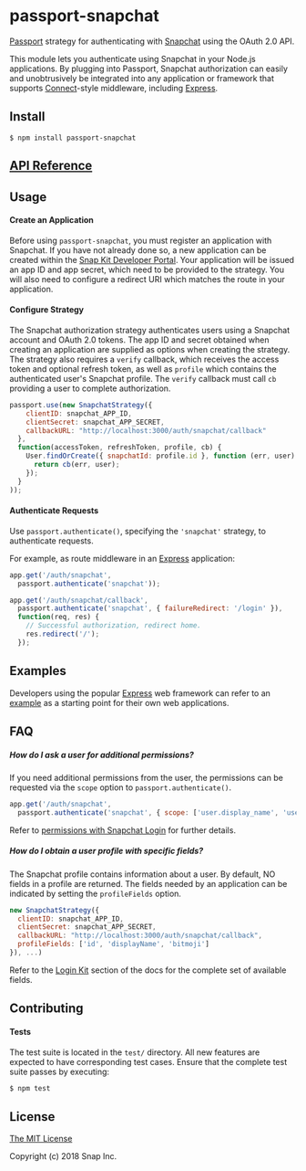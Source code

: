 # passport-snapchat

[Passport](http://passportjs.org/) strategy for authenticating with [Snapchat](http://www.snapchat.com/)
using the OAuth 2.0 API.

This module lets you authenticate using Snapchat in your Node.js applications.
By plugging into Passport, Snapchat authorization can easily and unobtrusively be integrated
into any application or framework that supports
[Connect](http://www.senchalabs.org/connect/)-style middleware, including
[Express](http://expressjs.com/).

## Install

    $ npm install passport-snapchat

## [API Reference](https://snapchat.github.io/passport-snapchat/)

## Usage

#### Create an Application

Before using `passport-snapchat`, you must register an application with
Snapchat.  If you have not already done so, a new application can be created within the
[Snap Kit Developer Portal](https://kit.snapchat.com/portal).  Your application will
be issued an app ID and app secret, which need to be provided to the strategy.
You will also need to configure a redirect URI which matches the route in your
application.

#### Configure Strategy

The Snapchat authorization strategy authenticates users using a Snapchat
account and OAuth 2.0 tokens.  The app ID and secret obtained when creating an
application are supplied as options when creating the strategy.  The strategy
also requires a `verify` callback, which receives the access token and optional
refresh token, as well as `profile` which contains the authenticated user's
Snapchat profile.  The `verify` callback must call `cb` providing a user to
complete authorization.

```js
passport.use(new SnapchatStrategy({
    clientID: snapchat_APP_ID,
    clientSecret: snapchat_APP_SECRET,
    callbackURL: "http://localhost:3000/auth/snapchat/callback"
  },
  function(accessToken, refreshToken, profile, cb) {
    User.findOrCreate({ snapchatId: profile.id }, function (err, user) {
      return cb(err, user);
    });
  }
));
```

#### Authenticate Requests

Use `passport.authenticate()`, specifying the `'snapchat'` strategy, to
authenticate requests.

For example, as route middleware in an [Express](http://expressjs.com/)
application:

```js
app.get('/auth/snapchat',
  passport.authenticate('snapchat'));

app.get('/auth/snapchat/callback',
  passport.authenticate('snapchat', { failureRedirect: '/login' }),
  function(req, res) {
    // Successful authorization, redirect home.
    res.redirect('/');
  });
```

## Examples

Developers using the popular [Express](http://expressjs.com/) web framework can
refer to an [example](https://github.com/Snapchat/express-4.x-passport-snapchat-example)
as a starting point for their own web applications.

## FAQ

##### How do I ask a user for additional permissions?

If you need additional permissions from the user, the permissions can be
requested via the `scope` option to `passport.authenticate()`.

```js
app.get('/auth/snapchat',
  passport.authenticate('snapchat', { scope: ['user.display_name', 'user.bitmoji.avatar'] }));
```

Refer to [permissions with Snapchat Login](https://docs.snapchat.com/docs/login-kit/)
for further details.

##### How do I obtain a user profile with specific fields?

The Snapchat profile contains information about a user.  By default,
NO fields in a profile are returned.  The fields needed by an application
can be indicated by setting the `profileFields` option.

```js
new SnapchatStrategy({
  clientID: snapchat_APP_ID,
  clientSecret: snapchat_APP_SECRET,
  callbackURL: "http://localhost:3000/auth/snapchat/callback",
  profileFields: ['id', 'displayName', 'bitmoji']
}), ...)
```

Refer to the [Login Kit](https://docs.snapchat.com/docs/login-kit)
section of the docs for the complete set of available fields.

## Contributing

#### Tests

The test suite is located in the `test/` directory.  All new features are
expected to have corresponding test cases.  Ensure that the complete test suite
passes by executing:

```bash
$ npm test
```

## License

[The MIT License](http://opensource.org/licenses/MIT)

Copyright (c) 2018 Snap Inc.
